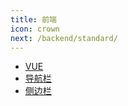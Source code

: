 ```yaml
---
title: 前端
icon: crown
next: /backend/standard/
---
```


- [VUE](./Vue.md)
- [导航栏](./css.md)
- [侧边栏](./html.md)

